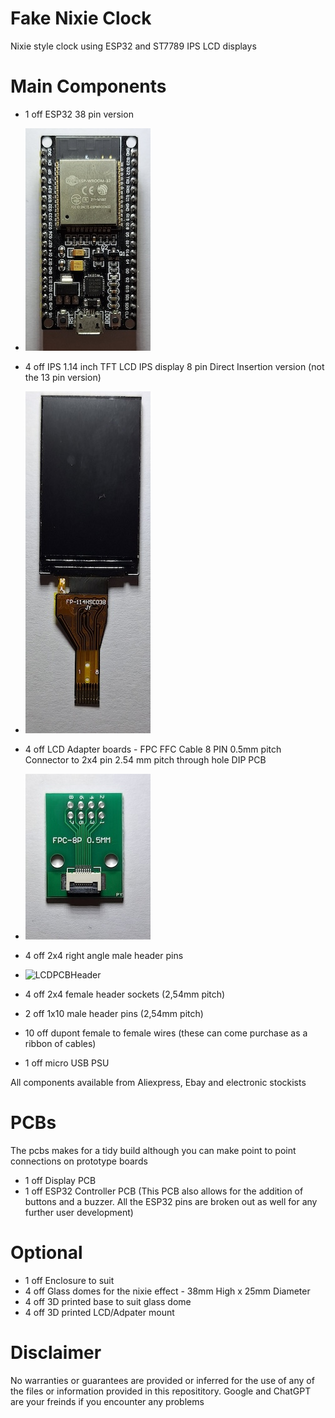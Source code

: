 # Fake Nixie Clock
Nixie style clock using ESP32 and ST7789 IPS LCD displays

# Main Components

- 1 off ESP32 38 pin version 
- ![ESP32](/images/ESP32.jpg)
  
- 4 off IPS 1.14 inch TFT LCD IPS display 8 pin Direct Insertion version (not the 13 pin version)
- ![LCD](/images/LCD.jpg)

- 4 off LCD Adapter boards - FPC FFC Cable 8 PIN 0.5mm pitch Connector to 2x4 pin 2.54 mm pitch through hole DIP PCB
- ![LCDPCB](/images/LCDPCB1.jpg)
  
- 4 off 2x4 right angle male header pins
- ![LCDPCBHeader](/images/LCDHeader1.jpg)

- 4 off 2x4 female header sockets (2,54mm pitch)
  
- 2 off 1x10 male header pins (2,54mm pitch)
  
- 10 off dupont female to female wires (these can come purchase as a ribbon of cables)
  
- 1 off micro USB PSU

All components available from Aliexpress, Ebay and electronic stockists



# PCBs

The pcbs makes for a tidy build although you can make point to point connections on prototype boards
- 1 off Display PCB 
- 1 off ESP32 Controller PCB (This PCB also allows for the addition of buttons and a buzzer.  All the ESP32 pins are broken out as well for any further user development)

# Optional

- 1 off Enclosure to suit
- 4 off Glass domes for the nixie effect - 38mm High x 25mm Diameter
- 4 off 3D printed base to suit glass dome
- 4 off 3D printed LCD/Adpater mount


# Disclaimer

No warranties or guarantees are provided or inferred for the use of any of the files or information provided in this reposititory.
Google and ChatGPT are your freinds if you encounter any problems
